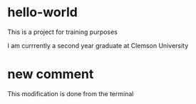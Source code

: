 # hello-world
This is a project for training purposes

I am currrently a second year graduate at Clemson University

# new comment

This modification is done from the terminal

